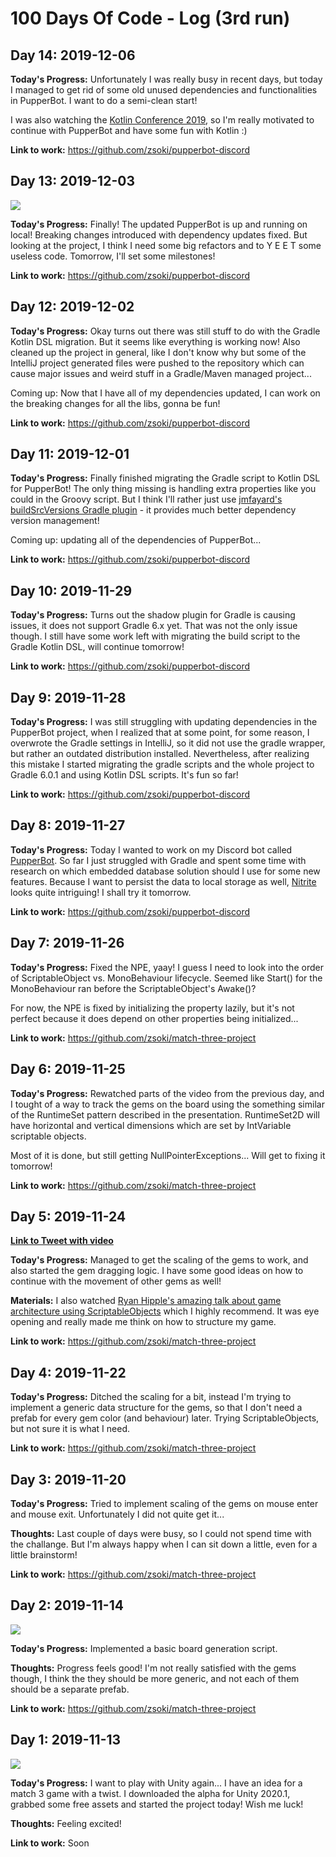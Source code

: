 # 100 Days Of Code - Log (3rd run)

## Day 14: 2019-12-06

**Today's Progress:** Unfortunately I was really busy in recent days, but today I managed to get rid of some old unused dependencies and functionalities in PupperBot. I want to do a semi-clean start!

I was also watching the [Kotlin Conference 2019](https://kotlinconf.com/), so I'm really motivated to continue with PupperBot and have some fun with Kotlin :)

**Link to work:** https://github.com/zsoki/pupperbot-discord

## Day 13: 2019-12-03

![](images/3/day13.png)

**Today's Progress:** Finally! The updated PupperBot is up and running on local! Breaking changes introduced with dependency updates fixed. But looking at the project, I think I need some big refactors and to Y E E T some useless code. Tomorrow, I'll set some milestones!

**Link to work:** https://github.com/zsoki/pupperbot-discord

## Day 12: 2019-12-02

**Today's Progress:** Okay turns out there was still stuff to do with the Gradle Kotlin DSL migration. But it seems like everything is working now! Also cleaned up the project in general, like I don't know why but some of the IntelliJ project generated files were pushed to the repository which can cause major issues and weird stuff in a Gradle/Maven managed project...

Coming up: Now that I have all of my dependencies updated, I can work on the breaking changes for all the libs, gonna be fun!

**Link to work:** https://github.com/zsoki/pupperbot-discord

## Day 11: 2019-12-01

**Today's Progress:** Finally finished migrating the Gradle script to Kotlin DSL for PupperBot! The only thing missing is handling extra properties like you could in the Groovy script. But I think I'll rather just use [jmfayard's buildSrcVersions Gradle plugin](https://github.com/jmfayard/gradle-dependencies-plugins) - it provides much better dependency version management!

Coming up: updating all of the dependencies of PupperBot...

**Link to work:** https://github.com/zsoki/pupperbot-discord

## Day 10: 2019-11-29

**Today's Progress:** Turns out the shadow plugin for Gradle is causing issues, it does not support Gradle 6.x yet. That was not the only issue though. I still have some work left with migrating the build script to the Gradle Kotlin DSL, will continue tomorrow!

**Link to work:** https://github.com/zsoki/pupperbot-discord

## Day 9: 2019-11-28

**Today's Progress:** I was still struggling with updating dependencies in the PupperBot project, when I realized that at some point, for some reason, I overwrote the Gradle settings in IntelliJ, so it did not use the gradle wrapper, but rather an outdated distribution installed. Nevertheless, after realizing this mistake I started migrating the gradle scripts and the whole project to Gradle 6.0.1 and using Kotlin DSL scripts. It's fun so far!

**Link to work:** https://github.com/zsoki/pupperbot-discord

## Day 8: 2019-11-27

**Today's Progress:** Today I wanted to work on my Discord bot called [PupperBot](https://github.com/zsoki/pupperbot-discord). So far I just struggled with Gradle and spent some time with research on which embedded database solution should I use for some new features. Because I want to persist the data to local storage as well, [Nitrite](https://www.dizitart.org/nitrite-database/) looks quite intriguing! I shall try it tomorrow.

**Link to work:** https://github.com/zsoki/pupperbot-discord

## Day 7: 2019-11-26

**Today's Progress:** Fixed the NPE, yaay! I guess I need to look into the order of ScriptableObject vs. MonoBehaviour lifecycle. Seemed like Start() for the MonoBehaviour ran before the ScriptableObject's Awake()?

For now, the NPE is fixed by initializing the property lazily, but it's not perfect because it does depend on other properties being initialized...

**Link to work:** https://github.com/zsoki/match-three-project


## Day 6: 2019-11-25

**Today's Progress:** Rewatched parts of the video from the previous day, and I tought of a way to track the gems on the board using the something similar of the RuntimeSet pattern described in the presentation. RuntimeSet2D will have horizontal and vertical dimensions which are set by IntVariable scriptable objects.

Most of it is done, but still getting NullPointerExceptions... Will get to fixing it tomorrow!

**Link to work:** https://github.com/zsoki/match-three-project

## Day 5: 2019-11-24

**[Link to Tweet with video](https://twitter.com/zsoki_/status/1198649212461879296)**

**Today's Progress:** Managed to get the scaling of the gems to work, and also started the gem dragging logic. I have some good ideas on how to continue with the movement of other gems as well!

**Materials:** I also watched [Ryan Hipple's amazing talk about game architecture using ScriptableObjects](https://www.youtube.com/watch?v=raQ3iHhE_Kk) which I highly recommend. It was eye opening and really made me think on how to structure my game.

**Link to work:** https://github.com/zsoki/match-three-project

## Day 4: 2019-11-22

**Today's Progress:** Ditched the scaling for a bit, instead I'm trying to implement a generic data structure for the gems, so that I don't need a prefab for every gem color (and behaviour) later. Trying ScriptableObjects, but not sure it is what I need.

**Link to work:** https://github.com/zsoki/match-three-project

## Day 3: 2019-11-20

**Today's Progress:** Tried to implement scaling of the gems on mouse enter and mouse exit. Unfortunately I did not quite get it...

**Thoughts:** Last couple of days were busy, so I could not spend time with the challange. But I'm always happy when I can sit down a little, even for a little brainstorm!

**Link to work:** https://github.com/zsoki/match-three-project

## Day 2: 2019-11-14

![](images/3/day2.png)

**Today's Progress:** Implemented a basic board generation script.

**Thoughts:** Progress feels good! I'm not really satisfied with the gems though, I think the they should be more generic, and not each of them should be a separate prefab.

**Link to work:** https://github.com/zsoki/match-three-project

## Day 1: 2019-11-13

![](images/3/day1.png)

**Today's Progress:** I want to play with Unity again... I have an idea for a match 3 game with a twist. I downloaded the alpha for Unity 2020.1, grabbed some free assets and started the project today! Wish me luck!

**Thoughts:** Feeling excited!

**Link to work:** Soon
